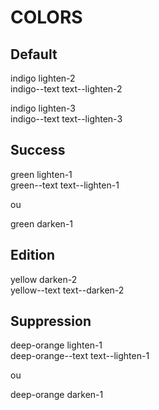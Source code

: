 # COLORS

## Default

indigo lighten-2  
indigo--text text--lighten-2

indigo lighten-3  
indigo--text text--lighten-3

## Success

green lighten-1  
green--text text--lighten-1

ou

green darken-1

## Edition

yellow darken-2  
yellow--text text--darken-2

## Suppression

deep-orange lighten-1  
deep-orange--text text--lighten-1

ou

deep-orange darken-1
